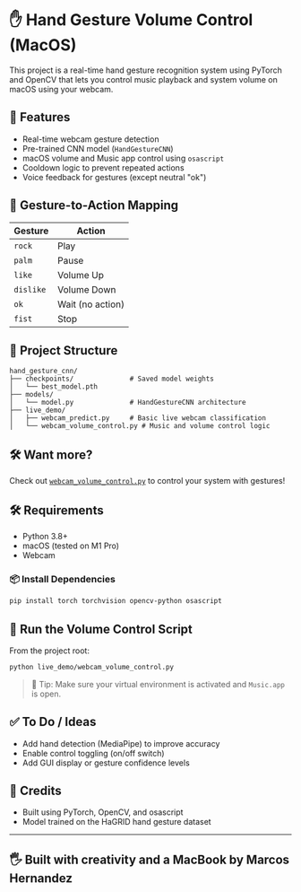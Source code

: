 # ✋ Hand Gesture Volume Control (MacOS)

This project is a real-time hand gesture recognition system using PyTorch and OpenCV that lets you control music playback and system volume on macOS using your webcam.

## 🎯 Features
- Real-time webcam gesture detection
- Pre-trained CNN model (`HandGestureCNN`)
- macOS volume and Music app control using `osascript`
- Cooldown logic to prevent repeated actions
- Voice feedback for gestures (except neutral "ok")

## 🤖 Gesture-to-Action Mapping
| Gesture   | Action           |
|-----------|------------------|
| `rock`    | Play             |
| `palm`    | Pause            |
| `like`    | Volume Up        |
| `dislike` | Volume Down      |
| `ok`      | Wait (no action) |
| `fist`    | Stop             |

## 🧱 Project Structure
```
hand_gesture_cnn/
├── checkpoints/              # Saved model weights
│   └── best_model.pth
├── models/
│   └── model.py              # HandGestureCNN architecture
├── live_demo/
│   ├── webcam_predict.py     # Basic live webcam classification
│   └── webcam_volume_control.py # Music and volume control logic
```

## 🛠 Want more? 
Check out [`webcam_volume_control.py`](./hand_gesture_cnn/live_demo/webcam_predict.py) to control your system with gestures!

## 🛠 Requirements
- Python 3.8+
- macOS (tested on M1 Pro)
- Webcam

### 📦 Install Dependencies
```bash
pip install torch torchvision opencv-python osascript
```

## 🚀 Run the Volume Control Script
From the project root:
```bash
python live_demo/webcam_volume_control.py
```

> 🧠 Tip: Make sure your virtual environment is activated and `Music.app` is open.

## ✅ To Do / Ideas
- Add hand detection (MediaPipe) to improve accuracy
- Enable control toggling (on/off switch)
- Add GUI display or gesture confidence levels

## 🙌 Credits
- Built using PyTorch, OpenCV, and osascript
- Model trained on the HaGRID hand gesture dataset

---
🖐 Built with creativity and a MacBook by Marcos Hernandez
---